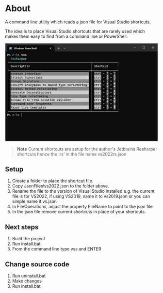 ﻿# About

A command line utility which reads a json file for Visual Studio shortcuts.

The idea is to place Visual Studio shortcuts that are rarely used which makes them easy to find from a command line or PowerShell.


![Screenshot](assets/screenshot.png)


> **Note**
> Current shortcuts are setup for the author's Jetbrains Resharper shortcuts hence the 'rs' in the file name vs2022rs.json


## Setup

1. Create a folder to place the shortcut file.
1. Copy JsonFiles\vs2022.json to the folder above.
1. Rename the file to the version of Visual Studio installed e.g. the current file is for VS2022, if using VS2019, name it to vs2019.json or you can simple name it vs.json
1. In FileOperations, adjust the property FileName to point to the json file
1. In the json file remove current shortcuts in place of your shortcuts.

## Next steps

1. Build the project
1. Run install.bat
1. From the command line type vss and ENTER

## Change source code

1. Run uninstall.bat
1. Make changes
1. Run install.bat